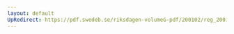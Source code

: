 ```yaml
---
layout: default
UpRedirect: https://pdf.swedeb.se/riksdagen-volumeG-pdf/200102/reg_200102/reg_200102_0305.pdf
---
```

